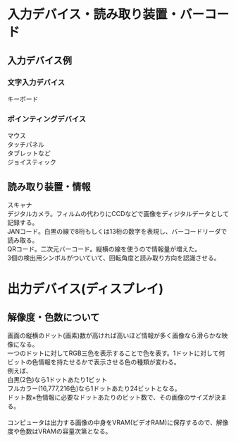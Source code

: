 <h1>入力デバイス・読み取り装置・バーコード</h2>
<h2>入力デバイス例</h2>
<h3>文字入力デバイス</h3>
キーボード<br>
<h3>ポインティングデバイス</h3>
マウス<br>
タッチパネル<br>
タブレットなど<br>
ジョイスティック<br>
<h2>読み取り装置・情報</h2>
スキャナ<br>
デジタルカメラ。フィルムの代わりにCCDなどで画像をディジタルデータとして記録する。<br>
JANコード。白黒の線で8桁もしくは13桁の数字を表現し、バーコードリーダで読み取る。<br>
QRコード。二次元バーコード。縦横の線を使うので情報量が増えた。<br>
3個の検出用シンボルがついていて、回転角度と読み取り方向を認識させる。<br>
<h1>出力デバイス(ディスプレイ)</h1>
<h2>解像度・色数について</h2>
画面の縦横のドット(画素)数が高ければ高いほど情報が多く画像なら滑らかな映像になる。<br>
一つのドットに対してRGB三色を表示することで色を表す。1ドットに対して何ビットの色情報を持たせるかで表示させる色の種類が変わる。<br>
例えば、<br>
白黒(2色)なら1ドットあたり1ビット<br>
フルカラー(16,777,216色)なら1ドットあたり24ビットとなる。<br>
ドット数×色情報に必要なドットあたりのビット数で、その画像のサイズが決まる。<br>
<br>
コンピュータは出力する画像の中身をVRAM(ビデオRAM)に保存するので、解像度や色数はVRAMの容量次第となる。<br>
